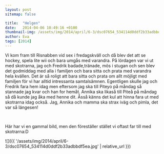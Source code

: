 ```yaml
---
layout: post
sitemap: false

title:  "Helgen"
date:   2014-04-06 10:49:16 +0100
thumbnail-img: /assets/img/2014/april/6-3/dsc07654_534114d0ddf2b33adbbdf5ea.jpg
author: Eva
tags: [2014]
---
```


Vi kom fram till Risnabben vid sex i fredagskväll och då blev det att se hockey, spela lite wii och bara umgås med varandra. På lördagen var vi ut med skotrarna, jag och Fredrik badade,tränade, mös i stugan och sen blev det godmiddag med alla i familjen och bara sitta och prata med varandra hela kvällen. Det är så roligt att bara sitta och prata om allt möjligt med familjen för vi har alltid intressanta samtalsämnen. Egentligen skulle jag och Fredrik fara hem idag men eftersom jag ska till Piteyo på måndag så stannade jag kvar och han for hemåt. Annika ska likaså till Piteå på måndag så då kunde jag åka med henne dit. Åsså känns det kul att hinna fara ut med skotrarna idag också. Jag, Annika och mamma ska strax iväg och pimla, det var så längesen!




 




Här har vi en gammal bild, men den föreställer stället vi oftast far till med skotrarna:D

![]({{ '/assets/img/2014/april/6-3/dsc07654_534114d0ddf2b33adbbdf5ea.jpg'  | relative_url }})

